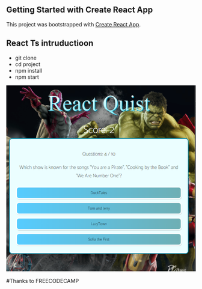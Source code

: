 ## Getting Started with Create React App

This project was bootstrapped with [Create React App](https://github.com/facebook/create-react-app).

## React Ts intruductioon
* git clone
* cd project
* npm install
* npm start

![Image of Yaktocat](https://github.com/faishalfirmanh/reacttssimplequis/blob/main/src/images/tess.PNG)

#Thanks to 
FREECODECAMP
